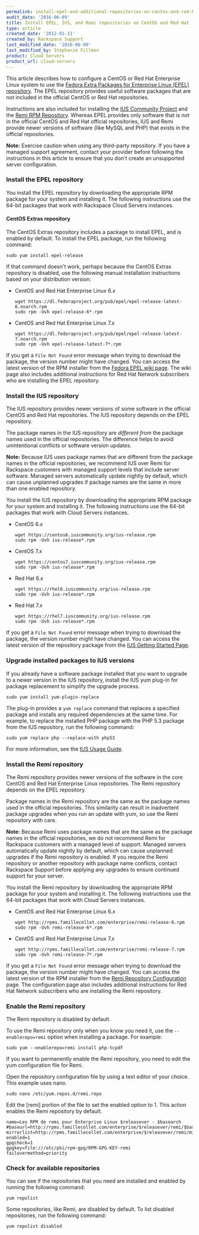 ```yaml
---
permalink: install-epel-and-additional-repositories-on-centos-and-red-hat/
audit_date: '2016-06-09'
title: Install EPEL, IUS, and Remi repositories on CentOS and Red Hat
type: article
created_date: '2012-01-11'
created_by: Rackspace Support
last_modified_date: '2016-06-09'
last_modified_by: Stephanie Fillmon
product: Cloud Servers
product_url: cloud-servers
---
```


This article describes how to configure a CentOS or Red Hat Enterprise
Linux system to use the [Fedora Extra Packages for Enterprise Linux (EPEL) repository](https://fedoraproject.org/wiki/EPEL). The EPEL
repository provides useful software packages that are not included in
the official CentOS or Red Hat repositories.

Instructions are also included for installing the [IUS Community Project](https://ius.io/) and the [Remi RPM Repository](http://rpms.famillecollet.com/). Whereas EPEL provides
only software that is *not* in the official CentOS and Red Hat official repositories, IUS and Remi provide newer versions of software (like MySQL and PHP) that exists in the official repositories.

**Note:** Exercise caution when using any third-party repository. If you
have a managed support agreement, contact your provider before following
the instructions in this article to ensure that you don't create an
unsupported server configuration.

### Install the EPEL repository

You install the EPEL repository by downloading the appropriate RPM
package for your system and installing it. The following instructions use the 64-bit packages that work with Rackspace Cloud Servers instances.

#### CentOS Extras repository

The CentOS Extras repository includes a package to install EPEL, and is
enabled by default. To install the EPEL package, run the following
command:

    sudo yum install epel-release

If that command doesn't work, perhaps because the CentOS Extras
repository is disabled, use the following manual installation instructions based on your distribution version:

-  CentOS and Red Hat Enterprise Linux 6.*x*

       wget https://dl.fedoraproject.org/pub/epel/epel-release-latest-6.noarch.rpm
       sudo rpm -Uvh epel-release-6*.rpm

-  CentOS and Red Hat Enterprise Linux 7.*x*

       wget https://dl.fedoraproject.org/pub/epel/epel-release-latest-7.noarch.rpm
       sudo rpm -Uvh epel-release-latest-7*.rpm

If you get a `File Not Found` error message when trying to download the
package, the version number might have changed. You can access the
latest version of the RPM installer from the [Fedora EPEL wiki page](https://fedoraproject.org/wiki/EPEL). The wiki page also includes additional instructions for Red Hat Network subscribers who are
installing the EPEL repository.

### Install the IUS repository

The IUS repository provides newer versions of some software in the
official CentOS and Red Hat repositories. The IUS repository depends on
the EPEL repository.

The package names in the IUS repository are *different from* the package
names used in the official repositories.  The difference helps to avoid
unintentional conflicts or software version updates.

**Note:** Because IUS uses package names that are different from the
package names in the official repositories, we recommend IUS over Remi
for Rackspace customers with managed support levels that include server
software. Managed servers automatically update nightly by default, which
can cause unplanned upgrades if package names are the same in more than
one enabled repository.

You install the IUS repository by downloading the appropriate
RPM package for your system and installing it. The following
instructions use the 64-bit packages that work with Cloud Servers
instances.

-  CentOS 6.*x*

       wget https://centos6.iuscommunity.org/ius-release.rpm
       sudo rpm -Uvh ius-release*.rpm

-  CentOS 7.*x*

       wget https://centos7.iuscommunity.org/ius-release.rpm
       sudo rpm -Uvh ius-release*.rpm

-  Red Hat 6.*x*

       wget https://rhel6.iuscommunity.org/ius-release.rpm
       sudo rpm -Uvh ius-release*.rpm

-  Red Hat 7.*x*

       wget https://rhel7.iuscommunity.org/ius-release.rpm
       sudo rpm -Uvh ius-release*.rpm

If you get a `File Not Found` error message when trying to download the
package, the version number might have changed. You can access the latest
version of the repository package from the [IUS Getting Started Page](https://ius.io/GettingStarted/).

### Upgrade installed packages to IUS versions

If you already have a software package installed that you want to
upgrade to a newer version in the IUS repository, install the IUS yum
plug-in for package replacement to simplify the upgrade process.

    sudo yum install yum-plugin-replace

The plug-in provides a `yum replace` command that replaces a specified
package and installs any required dependencies at the same time.  For
example, to replace the installed PHP package with the PHP 5.3 package
from the IUS repository, run the following command:

    sudo yum replace php --replace-with php53

For more information, see the [IUS Usage Guide](https://ius.io/Usage/).

### Install the Remi repository

The Remi repository provides newer versions of the software in the core
CentOS and Red Hat Enterprise Linux repositories. The Remi repository
depends on the EPEL repository.

Package names in the Remi repository are the same as the package names
used in the official repositories. This similarity can result in
inadvertent package upgrades when you run an update with yum, so use the
Remi repository with care.

**Note:** Because Remi uses package names that are the same as the
package names in the official repositories, we do not recommend Remi for
Rackspace customers with a managed level of support. Managed servers
automatically update nightly by default, which can cause unplanned
upgrades if the Remi repository is enabled. If you require the Remi
repository or another repository with package name conflicts, contact
Rackspace Support before applying any upgrades to ensure continued
support for your server.

You install the Remi repository by downloading the appropriate RPM
package for your system and installing it. The following instructions
use the 64-bit packages that work with Cloud Servers instances.

-  CentOS and Red Hat Enterprise Linux 6.*x*

       wget http://rpms.famillecollet.com/enterprise/remi-release-6.rpm
       sudo rpm -Uvh remi-release-6*.rpm

-  CentOS and Red Hat Enterprise Linux 7.*x*

       wget http://rpms.famillecollet.com/enterprise/remi-release-7.rpm
       sudo rpm -Uvh remi-release-7*.rpm

If you get a `File Not Found` error message when trying to download the
package, the version number might have changed. You can access the
latest version of the RPM installer from the [Remi Repository Configuration](http://blog.remirepo.net/pages/Config-en) page. The
configuration page also includes additional instructions for Red Hat
Network subscribers who are installing the Remi repository.

### Enable the Remi repository

The Remi repository is disabled by default.

To use the Remi repository only when you know you need it, use the
`--enablerepo=remi` option when installing a package. For example:

    sudo yum --enablerepo=remi install php-tcpdf

If you want to permanently enable the Remi repository, you need to edit
the yum configuration file for Remi.

Open the repository configuration file by using a text editor of your
choice. This example uses nano.

    sudo nano /etc/yum.repos.d/remi.repo

Edit the [remi] portion of the file to set the enabled option to 1. This action enables the Remi repository by default.

    name=Les RPM de remi pour Enterprise Linux $releasever - $basearch
    #baseurl=http://rpms.famillecollet.com/enterprise/$releasever/remi/$basearch/
    mirrorlist=http://rpms.famillecollet.com/enterprise/$releasever/remi/mirror
    enabled=1
    gpgcheck=1
    gpgkey=file:///etc/pki/rpm-gpg/RPM-GPG-KEY-remi
    failovermethod=priority

### Check for available repositories

You can see if the repositories that you need are installed and enabled
by running the following command:

    yum repolist

Some repositories, like Remi, are disabled by default. To list disabled
repositories, run the following command:

    yum repolist disabled

